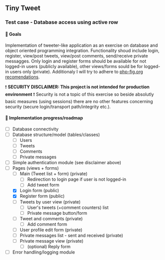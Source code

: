 ## Tiny Tweet
### Test case - Database access using active row
#### :microscope: Goals
Implementation of tweeter-like application as an exercise on database and object oriented programming integration. Functionality shoud include login, register, view/post tweets, view/post comments, send/receive private messagges. Only login and register forms should be available for not logged-in users (publicly available), other views/forms sould be for logged-in users only (private). Additionaly I will try to adhere to [php-fig.org recomendations](https://www.php-fig.org).

:exclamation: **SECURITY DISCLAIMER: This project is not intended for production environment** :exclamation:
Security is not a topic of this exercise so beside absolutly basic measures (using sessions) there are no other features concerning security (secure login/transport path/integrity etc.).

#### :memo: Implementation progress/roadmap

- [ ] Database connectivity
- [ ] Database structure/model (tables/classes)
  - [ ] Users
  - [ ] Tweets
  - [ ] Comments
  - [ ] Private messages
- [ ] Simple authentication module (see disclaimer above)
- [ ] Pages (views + forms)
    - [ ] Main (Tweet list + form) (private)
      - [ ] Redirection to login page if user is not logged-in
      - [ ] Add tweet form
    - [x] Login form (public)
    - [x] Register form (public)
    - [ ] Tweets by user view (private)
      - [ ] User's tweets (+comment counters) list
      - [ ] Private message button/form
    - [ ] Tweet and comments (private)
      - [ ] Add comment form
    - [ ] User profile edit form (private)
    - [ ] Private messages list - sent and received (private)
    - [ ] Private message view (private)
      - [ ] \(optional) Reply form
- [ ] Error handling/logging module
